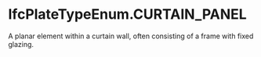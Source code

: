 IfcPlateTypeEnum.CURTAIN_PANEL
==============================
A planar element within a curtain wall, often consisting of a frame with fixed
glazing.


